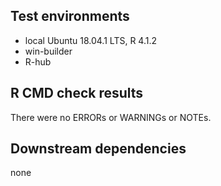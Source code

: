 ## Test environments
* local Ubuntu 18.04.1 LTS, R 4.1.2
* win-builder 
* R-hub

## R CMD check results
There were no ERRORs or WARNINGs or NOTEs.

## Downstream dependencies
none
